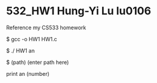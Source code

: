 # 532_HW1    Hung-Yi Lu    lu0106
Reference my CS533 homework

$ gcc -o HW1 HW1.c

$ ./ HW1 an

$ (path) (enter path here)

print an (number)
